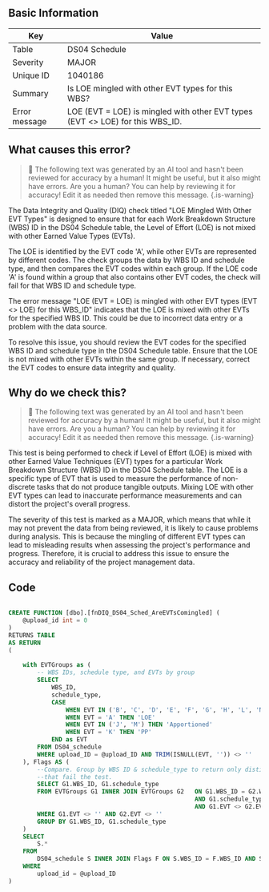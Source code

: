 ## Basic Information
| Key         | Value          |
|-------------|----------------|
| Table       | DS04 Schedule |
| Severity    | MAJOR |
| Unique ID   | 1040186   |
| Summary     | Is LOE mingled with other EVT types for this WBS? |
| Error message | LOE (EVT = LOE) is mingled with other EVT types (EVT <> LOE) for this WBS_ID. |

## What causes this error?

> :robot: The following text was generated by an AI tool and hasn't been reviewed for accuracy by a human! It might be useful, but it also might have errors. Are you a human? You can help by reviewing it for accuracy! Edit it as needed then remove this message.
{.is-warning}

The Data Integrity and Quality (DIQ) check titled "LOE Mingled With Other EVT Types" is designed to ensure that for each Work Breakdown Structure (WBS) ID in the DS04 Schedule table, the Level of Effort (LOE) is not mixed with other Earned Value Types (EVTs). 

The LOE is identified by the EVT code 'A', while other EVTs are represented by different codes. The check groups the data by WBS ID and schedule type, and then compares the EVT codes within each group. If the LOE code 'A' is found within a group that also contains other EVT codes, the check will fail for that WBS ID and schedule type.

The error message "LOE (EVT = LOE) is mingled with other EVT types (EVT <> LOE) for this WBS_ID" indicates that the LOE is mixed with other EVTs for the specified WBS ID. This could be due to incorrect data entry or a problem with the data source.

To resolve this issue, you should review the EVT codes for the specified WBS ID and schedule type in the DS04 Schedule table. Ensure that the LOE is not mixed with other EVTs within the same group. If necessary, correct the EVT codes to ensure data integrity and quality.
## Why do we check this?

> :robot: The following text was generated by an AI tool and hasn't been reviewed for accuracy by a human! It might be useful, but it also might have errors. Are you a human? You can help by reviewing it for accuracy! Edit it as needed then remove this message.
{.is-warning}

This test is being performed to check if Level of Effort (LOE) is mixed with other Earned Value Techniques (EVT) types for a particular Work Breakdown Structure (WBS) ID in the DS04 Schedule table. The LOE is a specific type of EVT that is used to measure the performance of non-discrete tasks that do not produce tangible outputs. Mixing LOE with other EVT types can lead to inaccurate performance measurements and can distort the project's overall progress.

The severity of this test is marked as a MAJOR, which means that while it may not prevent the data from being reviewed, it is likely to cause problems during analysis. This is because the mingling of different EVT types can lead to misleading results when assessing the project's performance and progress. Therefore, it is crucial to address this issue to ensure the accuracy and reliability of the project management data.
## Code

```sql

CREATE FUNCTION [dbo].[fnDIQ_DS04_Sched_AreEVTsComingled] (
	@upload_id int = 0
)
RETURNS TABLE
AS RETURN
(
	
	with EVTGroups as (
		-- WBS IDs, schedule type, and EVTs by group
		SELECT 
			WBS_ID, 
			schedule_type,
			CASE
				WHEN EVT IN ('B', 'C', 'D', 'E', 'F', 'G', 'H', 'L', 'N', 'O', 'P') THEN 'Discrete'
				WHEN EVT = 'A' THEN 'LOE'
				WHEN EVT IN ('J', 'M') THEN 'Apportioned'
				WHEN EVT = 'K' THEN 'PP'
			END as EVT
		FROM DS04_schedule
		WHERE upload_ID = @upload_ID AND TRIM(ISNULL(EVT, '')) <> ''
	), Flags AS (
		--Compare. Group by WBS ID & schedule_type to return only distinct WBS IDs by schedule type
		--that fail the test.
		SELECT G1.WBS_ID, G1.schedule_type
		FROM EVTGroups G1 INNER JOIN EVTGroups G2 	ON G1.WBS_ID = G2.WBS_ID 
													AND G1.schedule_type = G2.schedule_type
													AND G1.EVT <> G2.EVT
		WHERE G1.EVT <> '' AND G2.EVT <> ''
		GROUP BY G1.WBS_ID, G1.schedule_type
	)
	SELECT
		S.*
	FROM
		DS04_schedule S INNER JOIN Flags F ON S.WBS_ID = F.WBS_ID AND S.schedule_type = F.schedule_type
	WHERE
		upload_id = @upload_ID
)
```
